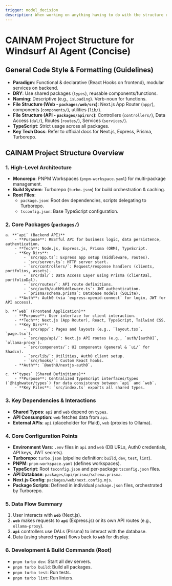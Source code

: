 ```yaml
---
trigger: model_decision
description: When working on anything having to do with the structure of the project
---
```


# CAINAM Project Structure for Windsurf AI Agent (Concise)

## General Code Style & Formatting (Guidelines)
- **Paradigm**: Functional & declarative (React Hooks on frontend), modular services on backend.
- **DRY**: Use shared packages (`types`), reusable components/functions.
- **Naming**: Descriptive (e.g., `isLoading`). Verb-noun for functions.
- **File Structure (Web - `packages/web/src`)**: Next.js App Router (`app/`), components (`components/`), utilities (`lib/`).
- **File Structure (API - `packages/api/src`)**: Controllers (`controllers/`), Data Access (`dal/`), Routes (`routes/`), Services (`services/`).
- **TypeScript**: Strict usage across all packages.
- **Key Tech Docs**: Refer to official docs for Next.js, Express, Prisma, Turborepo.

## CAINAM Project Structure Overview

### 1. High-Level Architecture
- **Monorepo**: PNPM Workspaces (`pnpm-workspace.yaml`) for multi-package management.
- **Build System**: Turborepo (`turbo.json`) for build orchestration & caching.
- **Root Files**:
    - `package.json`: Root dev dependencies, scripts delegating to Turborepo.
    - `tsconfig.json`: Base TypeScript configuration.

### 2. Core Packages (`packages/`)

    a. **`api` (Backend API)**
        - **Purpose**: RESTful API for business logic, data persistence, authentication.
        - **Tech**: Node.js, Express.js, Prisma (ORM), TypeScript.
        - **Key Dirs**:
            - `src/app.ts`: Express app setup (middleware, routes).
            - `src/server.ts`: HTTP server start.
            - `src/controllers/`: Request/response handlers (clients, portfolios, assets).
            - `src/dal/`: Data Access Layer using Prisma (clientDal, portfolioDal).
            - `src/routes/`: API route definitions.
            - `src/auth/authMiddleware.ts`: JWT authentication.
            - `prisma/schema.prisma`: Database models (SQLite).
        - **Auth**: Auth0 (via `express-openid-connect` for login, JWT for API access).

    b. **`web` (Frontend Application)**
        - **Purpose**: User interface for client interaction.
        - **Tech**: Next.js (App Router), React, TypeScript, Tailwind CSS.
        - **Key Dirs**:
            - `src/app/`: Pages and layouts (e.g., `layout.tsx`, `page.tsx`).
            - `src/app/api/`: Next.js API routes (e.g., `auth/[auth0]`, `ollama-proxy`).
            - `src/components/`: UI components (general & `ui/` for Shadcn).
            - `src/lib/`: Utilities, Auth0 client setup.
            - `src/hooks/`: Custom React hooks.
        - **Auth**: `@auth0/nextjs-auth0`.

    c. **`types` (Shared Definitions)**
        - **Purpose**: Centralized TypeScript interfaces/types (`@highwater/types`) for data consistency between `api` and `web`.
        - **Key Files**: `src/index.ts` exports all shared types.

### 3. Key Dependencies & Interactions
- **Shared Types**: `api` and `web` depend on `types`.
- **API Consumption**: `web` fetches data from `api`.
- **External APIs**: `api` (placeholder for Plaid), `web` (proxies to Ollama).

### 4. Core Configuration Points
- **Environment Vars**: `.env` files in `api` and `web` (DB URLs, Auth0 credentials, API keys, JWT secrets).
- **Turborepo**: `turbo.json` (pipeline definition: `build`, `dev`, `test`, `lint`).
- **PNPM**: `pnpm-workspace.yaml` (defines workspaces).
- **TypeScript**: Root `tsconfig.json` and per-package `tsconfig.json` files.
- **API Database**: `packages/api/prisma/schema.prisma`.
- **Next.js Config**: `packages/web/next.config.mjs`.
- **Package Scripts**: Defined in individual `package.json` files, orchestrated by Turborepo.

### 5. Data Flow Summary
1. User interacts with **`web`** (Next.js).
2. **`web`** makes requests to **`api`** (Express.js) or its own API routes (e.g., `ollama-proxy`).
3. **`api`** controllers use DALs (Prisma) to interact with the database.
4. Data (using shared **`types`**) flows back to **`web`** for display.

### 6. Development & Build Commands (Root)
- `pnpm turbo dev`: Start all dev servers.
- `pnpm turbo build`: Build all packages.
- `pnpm turbo test`: Run tests.
- `pnpm turbo lint`: Run linters.